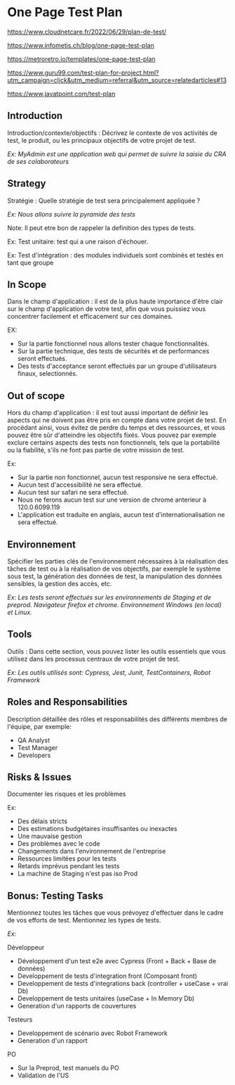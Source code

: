 # One Page Test Plan

https://www.cloudnetcare.fr/2022/06/29/plan-de-test/

https://www.infometis.ch/blog/one-page-test-plan

https://metroretro.io/templates/one-page-test-plan

https://www.guru99.com/test-plan-for-project.html?utm_campaign=click&utm_medium=referral&utm_source=relatedarticles#13

https://www.javatpoint.com/test-plan

## Introduction

Introduction/contexte/objectifs : Décrivez le contexte de vos activités de test, le produit, ou les principaux objectifs de votre projet de test.

_Ex: MyAdmin est une application web qui permet de suivre la saisie du CRA de ses colaborateurs_

## Strategy

Stratégie : Quelle stratégie de test sera principalement appliquée ?

_Ex: Nous allons suivre la pyramide des tests_


Note: Il peut etre bon de rappeler la definition des types de tests.

Ex: Test unitaire: test qui a une raison d'échouer.

Ex: Test d'intégration : des modules individuels sont combinés et testés en tant que groupe

## In Scope

Dans le champ d'application : il est de la plus haute importance d'être clair sur le champ d'application de votre test, afin que vous puissiez vous concentrer facilement et efficacement sur ces domaines.


EX: 
- Sur la partie fonctionnel nous allons tester chaque fonctionnalités.
- Sur la partie technique, des tests de sécurités et de performances seront effectués.
- Des tests d'acceptance seront effectués par un groupe d'utilisateurs finaux, selectionnés.


## Out of scope

Hors du champ d'application : il est tout aussi important de définir les aspects qui ne doivent pas être pris en compte dans votre projet de test. En procédant ainsi, vous évitez de perdre du temps et des ressources, et vous pouvez être sûr d'atteindre les objectifs fixés. Vous pouvez par exemple exclure certains aspects des tests non fonctionnels, tels que la portabilité ou la fiabilité, s'ils ne font pas partie de votre mission de test.


Ex:

- Sur la partie non fonctionnel, aucun test responsive ne sera effectué.
- Aucun test d'accessibilité ne sera effectué.
- Aucun test sur safari ne sera effectué.
- Nous ne ferons aucun test sur une version de chrome anterieur à 120.0.6099.119
- L'application est traduite en anglais, aucun test d'internationalisation ne sera effectué.

## Environnement 

Spécifier les parties clés de l'environnement nécessaires à la réalisation des tâches de test ou à la réalisation de vos objectifs, par exemple le système sous test, la génération des données de test, la manipulation des données sensibles, la gestion des accès, etc.

_Ex: Les tests seront effectués sur les environnements de Staging et de preprod. Navigateur firefox et chrome. Environnement Windows (en local) et Linux._

## Tools

Outils : Dans cette section, vous pouvez lister les outils essentiels que vous utilisez dans les processus centraux de votre projet de test.

_Ex: Les outils utilisés sont: Cypress, Jest, Junit, TestContainers, Robot Framework_

## Roles and Responsabilities

Description détaillée des rôles et responsabilités des différents membres de l'équipe, par exemple:

- QA Analyst
- Test Manager
- Developers


## Risks & Issues

Documenter les risques et les problèmes

Ex:
- Des délais stricts
- Des estimations budgétaires insuffisantes ou inexactes
- Une mauvaise gestion
- Des problèmes avec le code
- Changements dans l'environnement de l'entreprise
- Ressources limitées pour les tests
- Retards imprévus pendant les tests
- La machine de Staging n'est pas iso Prod



## Bonus: Testing Tasks

Mentionnez toutes les tâches que vous prévoyez d'effectuer dans le cadre de vos efforts de test. Mentionnez les types de tests.

_Ex:_

Développeur

- Développement d'un test e2e avec Cypress (Front + Back + Base de données)
- Developpement de tests d'integration front (Composant front)
- Developpement de tests d'integrations back (controller + useCase + vrai Db)
- Developpement de tests unitaires (useCase + In Memory Db)
- Generation d'un rapports de couvertures

Testeurs

- Developpement de scénario avec Robot Framework
- Generation d'un rapport

PO

- Sur la Preprod, test manuels du PO
- Validation de l'US






